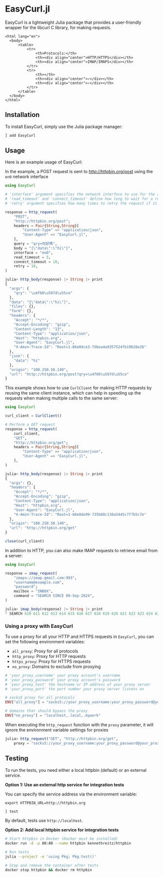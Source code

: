 # EasyCurl.jl

EasyCurl is a lightweight Julia package that provides a user-friendly wrapper for the libcurl C library, for making requests.

```@raw html
<html lang="en">
  <body>
      <table>
          <tr>
              <th>Protocols:</th>
              <th><div align="center">HTTP/HTTPS</div></th>
              <th><div align="center">IMAP/IMAPS</div></th>
          </tr>
          <tr>
              <th></th>
              <th><div align="center">✓</div></th>
              <th><div align="center">✓</div></th>
          </tr>
      </table>
  </body>
</html>
```

## Installation

To install EasyCurl, simply use the Julia package manager:

```julia
] add EasyCurl
```

## Usage

Here is an example usage of EasyCurl:

In the example, a POST request is sent to http://httpbin.org/post using the `en0` network interface

```julia
using EasyCurl

# 'interface' argument specifies the network interface to use for the request
# 'read_timeout' and 'connect_timeout' define how long to wait for a response or connection
# 'retry' argument specifies how many times to retry the request if it fails initially

response = http_request(
    "POST",
    "http://httpbin.org/post";
    headers = Pair{String,String}[
        "Content-Type" => "application/json",
        "User-Agent" => "EasyCurl.jl",
    ],
    query = "qry=你好嗎",
    body = "{\"data\":\"hi\"}",
    interface = "en0",
    read_timeout = 5,
    connect_timeout = 10,
    retry = 10,
)

julia> http_body(response) |> String |> print
{
  "args": {
    "qry": "\u4f60\u597d\u55ce"
  },
  "data": "{\"data\":\"hi\"}",
  "files": {},
  "form": {},
  "headers": {
    "Accept": "*/*",
    "Accept-Encoding": "gzip",
    "Content-Length": "13",
    "Content-Type": "application/json",
    "Host": "httpbin.org",
    "User-Agent": "EasyCurl.jl",
    "X-Amzn-Trace-Id": "Root=1-66e0dce3-7dbea4a9357524fb19628e26"
  },
  "json": {
    "data": "hi"
  },
  "origin": "100.250.50.140",
  "url": "http://httpbin.org/post?qry=\u4f60\u597d\u55ce"
}
```

This example shows how to use `CurlClient` for making HTTP requests by reusing the same client instance, which can help in speeding up the requests when making multiple calls to the same server:

```julia
using EasyCurl

curl_client = CurlClient()

# Perform a GET request
response = http_request(
    curl_client,
    "GET",
    "http://httpbin.org/get";
    headers = Pair{String,String}[
        "Content-Type" => "application/json",
        "User-Agent" => "EasyCurl.jl",
    ],
)

julia> http_body(response) |> String |> print
{
  "args": {},
  "headers": {
    "Accept": "*/*",
    "Accept-Encoding": "gzip",
    "Content-Type": "application/json",
    "Host": "httpbin.org",
    "User-Agent": "EasyCurl.jl",
    "X-Amzn-Trace-Id": "Root=1-66e0de99-735b60c138a5445c7f7b5c7e"
  },
  "origin": "100.250.50.140",
  "url": "http://httpbin.org/get"
}

close(curl_client)
```

In addition to HTTP, you can also make IMAP requests to retrieve email from a server:

```julia
using EasyCurl

response = imap_request(
    "imaps://imap.gmail.com:993",
    "username@example.com",
    "password";
    mailbox = "INBOX",
    command = "SEARCH SINCE 09-Sep-2024",
)

julia> imap_body(response) |> String |> print
* SEARCH 610 611 612 613 614 615 616 617 618 619 620 621 622 623 624 625 626 627 628 629
```

### Using a proxy with EasyCurl

To use a proxy for all your HTTP and HTTPS requests in `EasyCurl`, you can set the following environment variables:

- `all_proxy`: Proxy for all protocols
- `http_proxy`: Proxy for HTTP requests
- `https_proxy`: Proxy for HTTPS requests
- `no_proxy`: Domains to exclude from proxying

```julia
# 'your_proxy_username' your proxy account's username
# 'your_proxy_password' your proxy account's password
# 'your_proxy_host' the hostname or IP address of your proxy server
# 'your_proxy_port' the port number your proxy server listens on

# socks5 proxy for all protocols
ENV["all_proxy"] = "socks5://your_proxy_username:your_proxy_password@your_proxy_host:your_proxy_port"

# domains that should bypass the proxy
ENV["no_proxy"] = "localhost,.local,.mywork"
```

When executing the `http_request` function with the `proxy` parameter, it will ignore the environment variable settings for proxies

```julia
julia> http_request("GET", "http://httpbin.org/get",
    proxy = "socks5://your_proxy_username:your_proxy_password@your_proxy_host:your_proxy_port")
```

## Testing

To run the tests, you need either a local httpbin (default) or an external service.

**Option 1: Use an external http service for integration tests**

You can specify the service address via the environment variable:

```shell
export HTTPBIN_URL=http://httpbin.org
```

```julia
] test
```

By default, tests use `http://localhost`.

**Option 2: Add local httpbin service for integration tests**

```sh
# Start httpbin in Docker (Docker must be installed)
docker run -d -p 80:80 --name httpbin kennethreitz/httpbin

# Run tests
julia --project -e 'using Pkg; Pkg.test()'

# Stop and remove the container after tests
docker stop httpbin && docker rm httpbin
```
